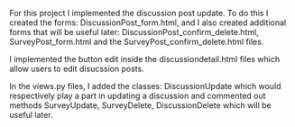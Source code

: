 For this project I implemented the discussion post update. To do this I created the forms: DiscussionPost_form.html, and 
I also created additional forms that will be useful later:  DiscussionPost_confirm_delete.html, SurveyPost_form.html and 
the SurveyPost_confirm_delete.html files.

I implemented the button edit inside the discussiondetail.html files which allow users to edit disucssion posts.

In the views.py files, I added the classes: DiscussionUpdate which would respectively play a part in updating 
a discussion and commented out methods SurveyUpdate, SurveyDelete, DiscussionDelete which will be useful later.  
